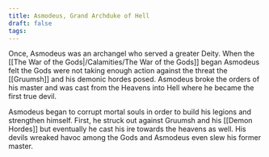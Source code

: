 ```yaml
---
title: Asmodeus, Grand Archduke of Hell
draft: false
tags:
---
```

 
Once, Asmodeus was an archangel who served a greater Deity. When the [[The War of the Gods|/Calamities/The War of the Gods]] began Asmodeus felt the Gods were not taking enough action against the threat the [[Gruumsh]] and his demonic hordes posed. Asmodeus broke the orders of his master and was cast from the Heavens into Hell where he became the first true devil. 

Asmodeus began to corrupt mortal souls in order to build his legions and strengthen himself. First, he struck out against Gruumsh and his [[Demon Hordes]] but eventually he cast his ire towards the heavens as well. His devils wreaked havoc among the Gods and Asmodeus even slew his former master. 